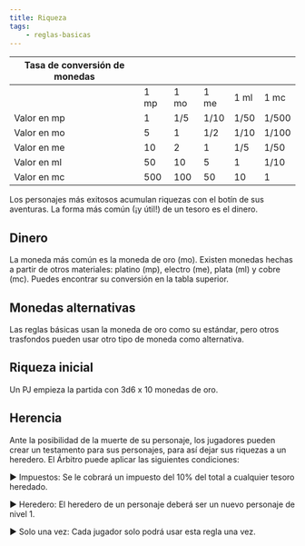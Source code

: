 ```yaml
---
title: Riqueza
tags:
    - reglas-basicas
---
```


| Tasa de conversión de monedas         | | | | | |
|-------------|------|------|------|------|-------|
|             | 1 mp | 1 mo | 1 me | 1 ml | 1 mc  |
| Valor en mp | 1    | 1/5  | 1/10 | 1/50 | 1/500 |
| Valor en mo | 5    | 1    | 1/2  | 1/10 | 1/100 |
| Valor en me | 10   | 2    | 1    | 1/5  | 1/50  |
| Valor en ml | 50   | 10   | 5    | 1    | 1/10  |
| Valor en mc | 500  | 100  | 50   | 10   | 1     |

Los personajes más exitosos acumulan riquezas con el botín de sus aventuras. La forma más común (¡y útil!) de un tesoro es el dinero.

## Dinero
La moneda más común es la moneda de oro (mo). Existen monedas hechas a partir de otros materiales: platino (mp), electro (me), plata (ml) y cobre (mc). Puedes encontrar su conversión en la tabla superior.

## Monedas alternativas
Las reglas básicas usan la moneda de oro como su estándar, pero otros trasfondos pueden usar otro tipo de moneda como alternativa.

## Riqueza inicial
Un PJ empieza la partida con 3d6 x 10 monedas de oro.

## Herencia
Ante la posibilidad de la muerte de su personaje, los jugadores pueden crear un testamento para sus personajes, para así dejar sus riquezas a un heredero. El Árbitro puede aplicar las siguientes condiciones:

▶ Impuestos: Se le cobrará un impuesto del 10% del total a cualquier tesoro heredado.

▶ Heredero: El heredero de un personaje deberá ser un nuevo personaje de nivel 1.

▶ Solo una vez: Cada jugador solo podrá usar esta regla una vez.
